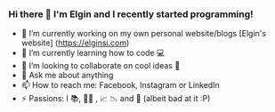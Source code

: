### Hi there 👋 I'm Elgin and I recently started programming! 
- 🔭 I’m currently working on my own personal website/blogs [Elgin's website] (https://elginsi.com)
- 🌱 I’m currently learning how to code :computer:
- 👯 I’m looking to collaborate on cool ideas :metal: 
- 💬 Ask me about anything
- 📫 How to reach me: Facebook, Instagram or LinkedIn
- ⚡ Passions: I :books:, :weight_lifting_man: , :chart_with_upwards_trend: :chart_with_downwards_trend: and :musical_keyboard: (albeit bad at it :P)
<!--
**elginsimingzhou/elginsimingzhou** is a ✨ _special_ ✨ repository because its `README.md` (this file) appears on your GitHub profile.


